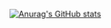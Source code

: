 [![Anurag's GitHub stats](https://github-readme-stats.vercel.app/api?username=FxShadowTG&count_private=true&show_icons=true)](https://github.com/FxShadowTG)
